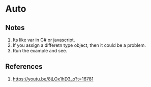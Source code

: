 # Auto

## Notes
1. Its like var in C# or javascript.
2. If you assign a differetn type object, then it could be a problem.
3. Run the example and see.


## References

1. https://youtu.be/8jLOx1hD3_o?t=16781

